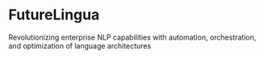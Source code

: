 # FutureLingua
Revolutionizing enterprise NLP capabilities with automation, orchestration, and optimization of language architectures
